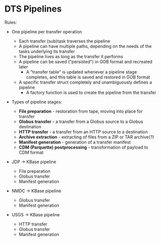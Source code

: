 # DTS Pipelines

Rules:

* One pipeline per transfer operation
    * Each transfer (sub)task traverses the pipeline
    * A pipeline can have multiple paths, depending on the needs of the tasks
      underlying its transfer
    * The pipeline lives as long as the transfer it performs
    * A pipeline can be saved ("persisted") in GOB format and recreated later
        * A "transfer table" is updated whenever a pipeline stage completes, and
          this table is saved and restored in GOB format
    * A specific transfer struct completely and unambiguously defines a pipeline
        * A factory function is used to create the pipeline from the transfer
* Types of pipeline stages:
    * **File preparation** - restoration from tape, moving into place for transfer
    * **Globus transfer** - a transfer from a Globus source to a Globus destination
    * **HTTP transfer** - a transfer from an HTTP source to a destination
    * **Archive extraction** - extracting of files from a ZIP or TAR archive(?)
    * **Manifest generation** - generation of a transfer manifest
    * **CDM (Parquette) postprocessing** - transformation of payload to CDM format

* JDP -> KBase pipeline
    * File preparation
    * Globus transfer
    * Manifest generation

* NMDC -> KBase pipeline
    * Globus transfer
    * Manifest generation

* USGS -> KBase pipeline
    * HTTP transfer
    * Globus transfer
    * Manifest generation

